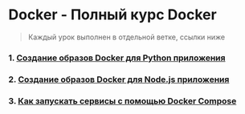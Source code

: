 # Docker - Полный курс Docker


> Каждый урок выполнен в отдельной ветке, ссылки ниже

### 1. [Создание образов Docker для Python приложения](https://github.com/donabilardo/docker/tree/lesson1)

### 2. [Создание образов Docker для Node.js приложения](https://github.com/donabilardo/docker/tree/lesson2)

### 3. [ Как запускать сервисы с помощью Docker Compose](https://github.com/donabilardo/docker/tree/lesson3)